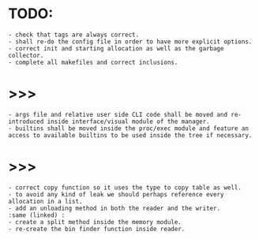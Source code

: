 # TODO:
	- check that tags are always correct.
	- shall re-do the config file in order to have more explicit options.
	- correct init and starting allocation as well as the garbage collector.
	- complete all makefiles and correct inclusions.
# >>>
	- args file and relative user side CLI code shall be moved and re-introduced inside interface/visual module of the manager.
	- builtins shall be moved inside the proc/exec module and feature an access to available builtins to be used inside the tree if necessary.
# >>>
	- correct copy function so it uses the type to copy table as well.
	- to avoid any kind of leak we should perhaps reference every allocation in a list.
	- add an unloading method in both the reader and the writer.
	:same (linked) :
	- create a split method inside the memory module.
	- re-create the bin finder function inside reader.
